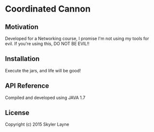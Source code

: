 # Coordinated Cannon

## Motivation

Developed for a Networking course, I promise I'm not using my tools for evil. If you're using this, DO NOT BE EVIL!!

## Installation

Execute the jars, and life will be good!

## API Reference

Compiled and developed using JAVA 1.7  

## License

Copyright (c) 2015 Skyler Layne
